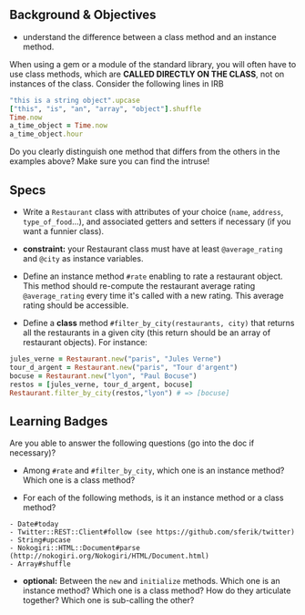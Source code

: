 ## Background & Objectives

- understand the difference between a class method and an instance method. 

When using a gem or a module of the standard library, you will often have to use class methods, which are **CALLED DIRECTLY ON THE CLASS**, not on instances of the class. Consider the following lines in IRB

```ruby
"this is a string object".upcase
["this", "is", "an", "array", "object"].shuffle
Time.now
a_time_object = Time.now
a_time_object.hour
```

Do you clearly distinguish one method that differs from the others in the examples above? Make sure you can find the intruse!

## Specs
- Write a `Restaurant` class with attributes of your choice (`name`, `address`, `type_of_food`...), and associated getters and setters if necessary (if you want a funnier class).
- **constraint:** your Restaurant class must have at least `@average_rating` and `@city` as instance variables.
- Define an instance method `#rate` enabling to rate a restaurant object. This method should re-compute the restaurant average rating `@average_rating` every time it's called with a new rating. This average rating should be accessible. 

- Define a **class** method `#filter_by_city(restaurants, city)` that returns all the restaurants in a given city (this return should be an array of restaurant objects). For instance:

```ruby
jules_verne = Restaurant.new("paris", "Jules Verne") 
tour_d_argent = Restaurant.new("paris", "Tour d'argent") 
bocuse = Restaurant.new("lyon", "Paul Bocuse") 
restos = [jules_verne, tour_d_argent, bocuse] 
Restaurant.filter_by_city(restos,"lyon") # => [bocuse]
```

## Learning Badges

Are you able to answer the following questions (go into the doc if necessary)?

- Among `#rate` and `#filter_by_city`, which one is an instance method? Which one is a class method?

- For each of the following methods, is it an instance method or a class method? 

```
- Date#today
- Twitter::REST::Client#follow (see https://github.com/sferik/twitter)
- String#upcase
- Nokogiri::HTML::Document#parse (http://nokogiri.org/Nokogiri/HTML/Document.html)
- Array#shuffle
```

- **optional:** Between the `new` and `initialize` methods. Which one is an instance method? Which one is a class method? How do they articulate together? Which one is sub-calling the other?
